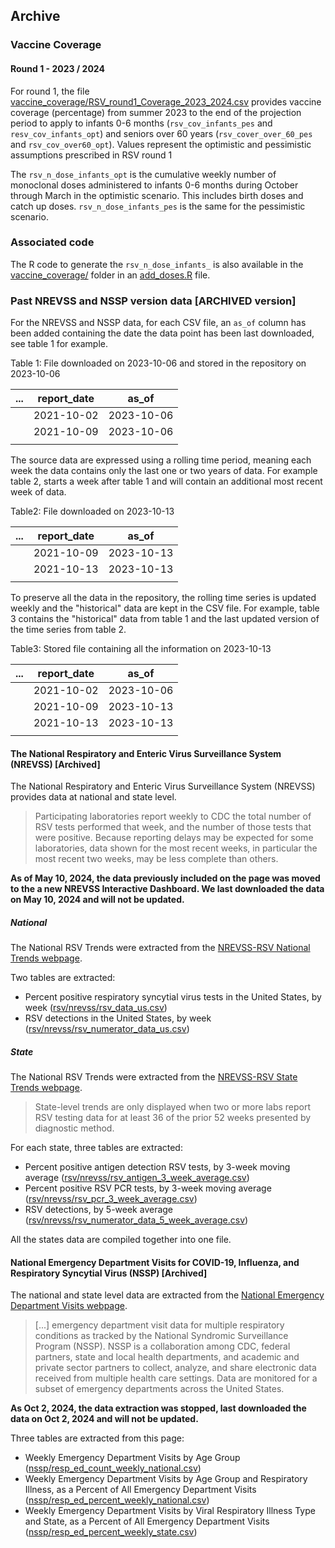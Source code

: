 ## Archive

### Vaccine Coverage

#### Round 1 - 2023 / 2024

For round 1, the file 
[vaccine_coverage/RSV_round1_Coverage_2023_2024.csv](./vaccine_coverage/RSV_round1_Coverage_2023_2024.csv) 
provides vaccine coverage (percentage) from summer 2023 to the end of the 
projection period to apply to infants 0-6 months (`rsv_cov_infants_pes` and 
`resv_cov_infants_opt`) and seniors over 60 years (`rsv_cover_over_60_pes` and 
`rsv_cov_over60_opt`). Values represent the optimistic and pessimistic 
assumptions prescribed in RSV round 1

The `rsv_n_dose_infants_opt` is the cumulative weekly number of monoclonal 
doses administered to infants 0-6 months during October through March in the 
optimistic scenario. This includes birth doses and catch up doses. 
`rsv_n_dose_infants_pes` is the same for the pessimistic scenario.

### Associated code

The R code to generate the `rsv_n_dose_infants_` is also available in the 
 [vaccine_coverage/](./vaccine_coverage/) folder in an 
 [add_doses.R](./vaccine_coverage/add_doses.R) file.


### Past NREVSS and NSSP version data [ARCHIVED version]

For the NREVSS and NSSP data, for each CSV file, an `as_of` column has been added 
containing the date the data point has been last downloaded, see table 1 for example.

Table 1: File downloaded on 2023-10-06 and stored in the repository on 2023-10-06

| ... | report_date |   as_of    |
|:---:|:-----------:|:----------:|
|     | 2021-10-02  | 2023-10-06 |
|     | 2021-10-09  | 2023-10-06 |
|     |             |            |

The source data are expressed using a rolling time period, meaning each week the
data contains only the last one or two years of data. For example table 2, starts
a week after table 1 and will contain an additional most recent week of data.

Table2: File downloaded on 2023-10-13

| ... | report_date |   as_of    |
|:---:|:-----------:|:----------:|
|     | 2021-10-09  | 2023-10-13 |
|     | 2021-10-13  | 2023-10-13 |
|     |             |            |

To preserve all the data in the repository, the rolling time series is 
updated weekly and the "historical" data are kept in the CSV file. For 
example, table 3 contains the "historical" data from table 1 and the 
last updated version of the time series from table 2.

Table3: Stored file containing all the information on 2023-10-13

| ... | report_date |   as_of    |
|:---:|:-----------:|:----------:|
|     | 2021-10-02  | 2023-10-06 |
|     | 2021-10-09  | 2023-10-13 |
|     | 2021-10-13  | 2023-10-13 |
|     |             |            |

#### The National Respiratory and Enteric Virus Surveillance System (NREVSS) [Archived]

The National Respiratory and Enteric Virus Surveillance System (NREVSS) provides
data at national and state level.

> Participating laboratories report weekly to CDC the total number of RSV tests 
performed that week, and the number of those tests that were positive. Because 
reporting delays may be expected for some laboratories, data shown for the most 
recent weeks, in particular the most recent two weeks, may be less complete 
than others.

**As of May 10, 2024, the data previously included on the page was moved to the a new NREVSS Interactive Dashboard. We last downloaded the data on May 10, 2024 and will not be updated.**

##### National

The National RSV Trends were extracted from the 
[NREVSS-RSV National Trends webpage](https://archive.cdc.gov/#/details?url=https://www.cdc.gov/surveillance/nrevss/rsv/natl-trend.html).

Two tables are extracted:

-  Percent positive respiratory syncytial virus tests in the United States, 
   by week ([rsv/nrevss/rsv_data_us.csv](./nrevss/rsv_data_us.csv))
-  RSV detections in the United States, by week 
   ([rsv/nrevss/rsv_numerator_data_us.csv](./nrevss/rsv_numerator_data_us.csv))

##### State

The National RSV Trends were extracted from the 
[NREVSS-RSV State Trends webpage](https://archive.cdc.gov/#/details?url=https://www.cdc.gov/surveillance/nrevss/rsv/state.html).

> State-level trends are only displayed when two or more labs report RSV testing data for at least 
36 of the prior 52 weeks presented by diagnostic method.

For each state, three tables are extracted:

- Percent positive antigen detection RSV tests, by 3-week moving average 
  ([rsv/nrevss/rsv_antigen_3_week_average.csv](./nrevss/rsv_antigen_3_week_average.csv))
- Percent positive RSV PCR tests, by 3-week moving average 
  ([rsv/nrevss/rsv_pcr_3_week_average.csv](./nrevss/rsv_pcr_3_week_average.csv))
- RSV detections, by 5-week average 
  ([rsv/nrevss/rsv_numerator_data_5_week_average.csv](./nrevss/rsv_numerator_data_5_week_average.csv))

All the states data are compiled together into one file.

#### National Emergency Department Visits for COVID-19, Influenza, and Respiratory Syncytial Virus (NSSP) [Archived]

The national and state level data are extracted from the 
[National Emergency Department Visits webpage](https://archive.cdc.gov/#/details?url=https://www.cdc.gov/ncird/surveillance/respiratory-illnesses/index.html).

> [...] emergency department visit data for multiple respiratory conditions as tracked by the National 
Syndromic Surveillance Program (NSSP). NSSP is a collaboration among CDC, federal partners, state and 
local health departments, and academic and private sector partners to collect, analyze, and share 
electronic data received from multiple health care settings. Data are monitored for a subset of emergency 
departments across the United States. 

**As Oct 2, 2024, the data extraction was stopped, last downloaded the data on Oct 2, 2024 and will not be updated.**


Three tables are extracted from this page:

- Weekly Emergency Department Visits by Age Group 
  ([nssp/resp_ed_count_weekly_national.csv](./nssp/resp_ed_count_weekly_national.csv))
- Weekly Emergency Department Visits by Age Group and 
  Respiratory Illness, as a Percent of All Emergency Department Visits
  ([nssp/resp_ed_percent_weekly_national.csv](./nssp/resp_ed_percent_weekly_national.csv))
- Weekly Emergency Department Visits by Viral Respiratory 
  Illness Type and State, as a Percent of All Emergency Department Visits
  ([nssp/resp_ed_percent_weekly_state.csv](./nssp/resp_ed_percent_weekly_state.csv))
